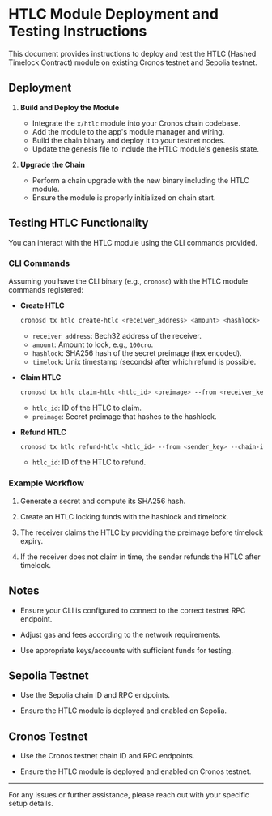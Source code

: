 # HTLC Module Deployment and Testing Instructions

This document provides instructions to deploy and test the HTLC (Hashed Timelock Contract) module on existing Cronos testnet and Sepolia testnet.

## Deployment

1. **Build and Deploy the Module**

   - Integrate the `x/htlc` module into your Cronos chain codebase.
   - Add the module to the app's module manager and wiring.
   - Build the chain binary and deploy it to your testnet nodes.
   - Update the genesis file to include the HTLC module's genesis state.

2. **Upgrade the Chain**

   - Perform a chain upgrade with the new binary including the HTLC module.
   - Ensure the module is properly initialized on chain start.

## Testing HTLC Functionality

You can interact with the HTLC module using the CLI commands provided.

### CLI Commands

Assuming you have the CLI binary (e.g., `cronosd`) with the HTLC module commands registered:

- **Create HTLC**

  ```bash
  cronosd tx htlc create-htlc <receiver_address> <amount> <hashlock> <timelock> --from <sender_key> --chain-id <chain_id> --gas auto --fees <fees>
  ```

  - `receiver_address`: Bech32 address of the receiver.
  - `amount`: Amount to lock, e.g., `100cro`.
  - `hashlock`: SHA256 hash of the secret preimage (hex encoded).
  - `timelock`: Unix timestamp (seconds) after which refund is possible.

- **Claim HTLC**

  ```bash
  cronosd tx htlc claim-htlc <htlc_id> <preimage> --from <receiver_key> --chain-id <chain_id> --gas auto --fees <fees>
  ```

  - `htlc_id`: ID of the HTLC to claim.
  - `preimage`: Secret preimage that hashes to the hashlock.

- **Refund HTLC**

  ```bash
  cronosd tx htlc refund-htlc <htlc_id> --from <sender_key> --chain-id <chain_id> --gas auto --fees <fees>
  ```

  - `htlc_id`: ID of the HTLC to refund.

### Example Workflow

1. Generate a secret and compute its SHA256 hash.

2. Create an HTLC locking funds with the hashlock and timelock.

3. The receiver claims the HTLC by providing the preimage before timelock expiry.

4. If the receiver does not claim in time, the sender refunds the HTLC after timelock.

## Notes

- Ensure your CLI is configured to connect to the correct testnet RPC endpoint.

- Adjust gas and fees according to the network requirements.

- Use appropriate keys/accounts with sufficient funds for testing.

## Sepolia Testnet

- Use the Sepolia chain ID and RPC endpoints.

- Ensure the HTLC module is deployed and enabled on Sepolia.

## Cronos Testnet

- Use the Cronos testnet chain ID and RPC endpoints.

- Ensure the HTLC module is deployed and enabled on Cronos testnet.

---

For any issues or further assistance, please reach out with your specific setup details.
